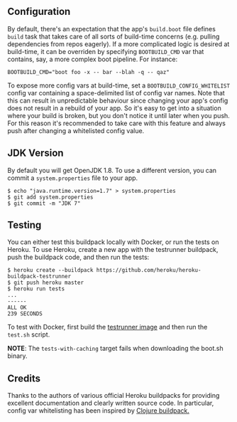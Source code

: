 ## Configuration

By default, there's an expectation that the app's `build.boot`
file defines `build` task that takes care of all sorts of build-time
concerns (e.g. pulling dependencies from repos eagerly). If a more
complicated logic is desired at build-time, it can be overriden by
specifying `BOOTBUILD_CMD` var that contains, say, a more complex boot
pipeline. For instance:

    BOOTBUILD_CMD="boot foo -x -- bar --blah -q -- qaz"

To expose more config vars at build-time, set a
`BOOTBUILD_CONFIG_WHITELIST` config var containing a space-delimited
list of config var names. Note that this can result in unpredictable
behaviour since changing your app's config does not result in a
rebuild of your app. So it's easy to get into a situation where your
build is broken, but you don't notice it until later when you
push. For this reason it's recommended to take care with this feature
and always push after changing a whitelisted config value.

## JDK Version

By default you will get OpenJDK 1.8. To use a different version, you
can commit a `system.properties` file to your app.

```sh-session
$ echo "java.runtime.version=1.7" > system.properties
$ git add system.properties
$ git commit -m "JDK 7"
```

## Testing

You can either test this buildpack locally with Docker, or run the tests on
Heroku. To use Heroku, create a new app with the testrunner buildpack, push the
buildpack code, and then run the tests:

```
$ heroku create --buildpack https://github.com/heroku/heroku-buildpack-testrunner
$ git push heroku master
$ heroku run tests
...
------
ALL OK
239 SECONDS
```

To test with Docker, first build the [testrunner image](https://github.com/heroku/heroku-buildpack-testrunner)
and then run the `test.sh` script.

**NOTE**: The `tests-with-caching` target fails when downloading the boot.sh binary.

## Credits

Thanks to the authors of various official Heroku buildpacks for
providing excellent documentation and clearly written source code. In
particular, config var whitelisting has been inspired by
[Clojure buildpack.][1]

[1]: https://github.com/heroku/heroku-buildpack-clojure#configuration
